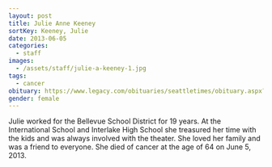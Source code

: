 ```yaml
---
layout: post
title: Julie Anne Keeney
sortKey: Keeney, Julie
date: 2013-06-05
categories:
  - staff
images:
  - /assets/staff/julie-a-keeney-1.jpg
tags:
  - cancer
obituary: https://www.legacy.com/obituaries/seattletimes/obituary.aspx?pid=165363674
gender: female
---
```

Julie worked for the Bellevue School District for 19 years. At the International School and Interlake High School she treasured her time with the kids and was always involved with the theater. She loved her family and was a friend to everyone. She died of cancer at the age of 64 on June 5, 2013.

